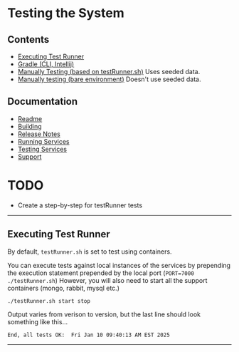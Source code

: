 # Testing the System

## Contents

- [Executing Test Runner](#executing-test-runner)
- [Gradle (CLI, Intellij)](TESTING-GRADLE.md)
- [Manually Testing (based on testRunner.sh)](TESTING-TESTRUNNER.md)  Uses seeded data.
- [Manually testing (bare environment)](TESTING-TESTENVONLY.md) Doesn't use seeded data. 



## Documentation
- [Readme](../README.md)
- [Building](BUILD.md)
- [Release Notes](RELEASE.md)
- [Running Services](RUNNING.md)
- [Testing Services](TESTING.md)
- [Support](SUPPORT.md)

# TODO 
- Create a step-by-step for testRunner tests

---
## Executing Test Runner

By default, `testRunner.sh` is set to test using containers.

You can execute tests against local instances of the services by prepending the execution statement prepended by the 
local port
(`PORT=7000 ./testRunner.sh`)
However, you will also need to start all the support containers (mongo, rabbit, mysql etc.) 

```shell
./testRunner.sh start stop
```
Output varies from verison to version, but the last line should look something like this...
```text
End, all tests OK:  Fri Jan 10 09:40:13 AM EST 2025
```

---


